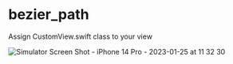 # bezier_path

Assign CustomView.swift class to your view

![Simulator Screen Shot - iPhone 14 Pro - 2023-01-25 at 11 32 30](https://user-images.githubusercontent.com/68552678/214494261-878c3ea6-c930-4eab-9b78-b48bc0b63a02.png)
